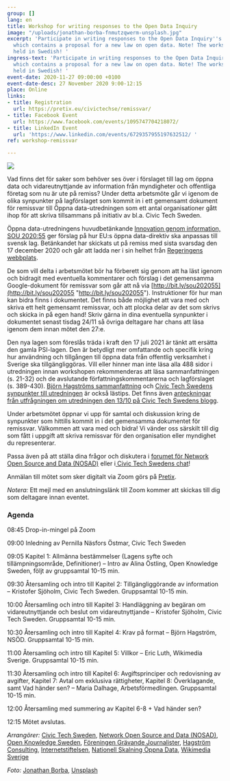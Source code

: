 ```yaml
---
group: []
lang: en
title: Workshop for writing responses to the Open Data Inquiry
image: "/uploads/jonathan-borba-fnmutzqwerm-unsplash.jpg"
excerpt: 'Participate in writing responses to the Open Data Inquiry''s main report,
  which contains a proposal for a new law on open data. Note! The workshop will be
  held in Swedish! '
ingress-text: 'Participate in writing responses to the Open Data Inquiry''s main report,
  which contains a proposal for a new law on open data. Note! The workshop will be
  held in Swedish! '
event-date: 2020-11-27 09:00:00 +0100
event-date-desc: 27 November 2020 9:00-12:15
place: Online
links:
- title: Registration
  url: https://pretix.eu/civictechse/remissvar/
- title: Facebook Event
  url: https://www.facebook.com/events/1095747704218072/
- title: LinkedIn Event
  url: 'https://www.linkedin.com/events/6729357955197632512/ '
ref: workshop-remissvar

---
```

![](/uploads/jonathan-borba-fnmutzqwerm-unsplash.jpg)

Vad finns det för saker som behöver ses över i förslaget till lag om öppna data och vidareutnyttjande av information från myndigheter och offentliga företag som nu är ute på remiss? Under detta arbetsmöte går vi igenom de olika synpunkter på lagförslaget som kommit in i ett gemensamt dokument för remissvar till Öppna data-utredningen som ett antal organisationer gått ihop för att skriva tillsammans på initiativ av bl.a. Civic Tech Sweden.

Öppna data-utredningens huvudbetänkande [Innovation genom information, SOU 2020:55](https://www.regeringen.se/rattsliga-dokument/statens-offentliga-utredningar/2020/09/sou-202055/) ger förslag på hur EU:s öppna data-direktiv ska anpassas till svensk lag. Betänkandet har skickats ut på remiss med sista svarsdag den 17 december 2020 och går att ladda ner i sin helhet från [Regeringens webbplats](https://www.regeringen.se/4a63bd/contentassets/9b6505e3b3964b4a9a7de4557c08e78d/sou-2020_55_webb.pdf).

De som vill delta i arbetsmötet bör ha förberett sig genom att ha läst igenom och bidragit med eventuella kommentarer och förslag i det gemensamma Google-dokument för remissvar som går att nå via [http://bit.ly/sou202055](http://bit.ly/sou202055 "http://bit.ly/sou202055"). Instruktioner för hur man kan bidra finns i dokumentet. Det finns både möjlighet att vara med och skriva ett helt gemensamt remissvar, och att plocka delar av det som skrivs och skicka in på egen hand! Skriv gärna in dina eventuella synpunkter i dokumentet senast tisdag 24/11 så övriga deltagare har chans att läsa igenom dem innan mötet den 27:e.

Den nya lagen som föreslås träda i kraft den 17 juli 2021 är tänkt att ersätta den gamla PSI-lagen. Den är betydligt mer omfattande och specifik kring hur användning och tillgången till öppna data från offentlig verksamhet i Sverige ska tillgängliggöras. Vill eller hinner man inte läsa alla 488 sidor i utredningen innan workshopen rekommenderas att läsa sammanfattningen (s. 21-32) och de avslutande författningskommentarerna och lagförslaget (s. 389-430). [Björn Hagströms sammanfattning](http://www.hagstrom.nu/oppna-data/oppenhet-som-standard-foreslas-bli-normen/) och [Civic Tech Swedens synpunkter till utredningen](https://medium.com/civictechsweden/synpunkter-till-%C3%B6ppna-data-utredningen-623aac8322cb) är också lästips. Det finns även [anteckningar från utfrågningen om utredningen den 13/10 på Civic Tech Swedens blogg](https://medium.com/civictechsweden/utfr%C3%A5gning-kring-%C3%B6ppna-data-utredningen-f860b3d271b1).

Under arbetsmötet öppnar vi upp för samtal och diskussion kring de synpunkter som hittills kommit in i det gemensamma dokumentet för remissvar. Välkommen att vara med och bidra! Vi vänder oss särskilt till dig som fått i uppgift att skriva remissvar för den organisation eller myndighet du representerar.

Passa även på att ställa dina frågor och diskutera i [forumet för Network Open Source and Data (NOSAD)](https://forum.jobtechdev.se/t/remissvar-till-oppna-data-utredningen/262) eller i[ Civic Tech Swedens chat](https://chat.civictech.se)!

Anmälan till mötet som sker digitalt via Zoom görs på [Pretix](https://pretix.eu/civictechse/remissvar/).

_Notera:_ Ett mejl med en anslutningslänk till Zoom kommer att skickas till dig som deltagare innan eventet.

### Agenda

08:45 Drop-in-mingel på Zoom

09:00 Inledning av Pernilla Näsfors Östmar, Civic Tech Sweden

09:05 Kapitel 1: Allmänna bestämmelser (Lagens syfte och tillämpningsområde, Definitioner) – Intro av Alina Östling, Open Knowledge Sweden, följt av gruppsamtal 10-15 min.

09:30 Återsamling och intro till Kapitel 2: Tillgängliggörande av information – Kristofer Sjöholm, Civic Tech Sweden. Gruppsamtal 10-15 min.

10:00 Återsamling och intro till Kapitel 3: Handläggning av begäran om vidareutnyttjande och beslut om vidareutnyttjande – Kristofer Sjöholm, Civic Tech Sweden. Gruppsamtal 10-15 min.

10:30 Återsamling och intro till Kapitel 4: Krav på format – Björn Hagström, NSÖD. Gruppsamtal 10-15 min.

11:00 Återsamling och intro till Kapitel 5: Villkor – Eric Luth, Wikimedia Sverige. Gruppsamtal 10-15 min.

11:30 Återsamling och intro till Kapitel 6: Avgiftsprinciper och redovisning av avgifter, Kapitel 7: Avtal om exklusiva rättigheter, Kapitel 8: Överklagande, samt Vad händer sen? – Maria Dalhage, Arbetsförmedlingen. Gruppsamtal 10-15 min.

12:00 Återsamling med summering av Kapitel 6-8 + Vad händer sen?

12:15 Mötet avslutas.

_Arrangörer:_ [Civic Tech Sweden](https://civictech.se/), [Network Open Source and Data (NOSAD)](https://nosad.se/), [Open Knowledge Sweden](https://okfn.org/network/sweden/), [Föreningen Grävande Journalister](http://www.fgj.se/), [Hagström Consulting](http://www.hagstrom.nu/), [Internetstiftelsen](https://internetstiftelsen.se/), [Nationell Skalning Öppna Data](https://www.linkedin.com/company/ns%C3%B6d/), [Wikimedia Sverige](https://wikimedia.se/)

_Foto:_ [Jonathan Borba](https://unsplash.com/@jonathanborba?utm_source=unsplash&utm_medium=referral&utm_content=creditCopyText), [Unsplash](https://unsplash.com/@civictechsweden/likes?utm_source=unsplash&utm_medium=referral&utm_content=creditCopyText)